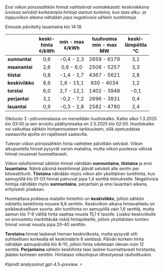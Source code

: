 *Ensi viikon pörssisähkön hinnat vaihtelevat voimakkaasti: keskiviikkona luvassa selvästi korkeampia hintoja aamun tunteina, kun taas alku- ja loppuviikon aikana nähdään jopa negatiivisia sähkön tuntihintoja.*

Ennuste päivitetty lauantaina klo 14:18.

|              | keski-<br>hinta<br>¢/kWh | min - max<br>¢/kWh | tuulivoima<br>min - max<br>MW | keski-<br>lämpötila<br>°C |
|:-------------|:----------------:|:----------------:|:-------------:|:-------------:|
| **sunnuntai**   |        0,6       |    -0,4 - 2,3    |       2659 - 6178       |        3,1        |
| **maanantai**   |        2,6       |     0,6 - 6,0    |       2508 - 5257       |        3,3        |
| **tiistai**     |        0,8       |    -1,4 - 2,7    |       4367 - 5621       |        2,8        |
| **keskiviikko** |        8,6       |    1,6 - 15,1    |        930 - 4034       |        1,2        |
| **torstai**     |        6,0       |     2,7 - 12,1   |       1402 - 3948       |       -0,1        |
| **perjantai**   |        3,1       |    -0,2 - 7,2    |       2696 - 3831       |        0,4        |
| **lauantai**    |        0,9       |    -0,3 - 2,8    |       2582 - 4780       |        2,4        |

Olkiluoto 3 -ydinvoimalassa on meneillään huoltokatko. Katko alkoi 1.3.2025 klo 03:00 ja sen arvioitu päättymisaika on 2.5.2025 klo 02:00. Huoltokatko voi vaikuttaa sähkön hintaennusteen tarkkuuteen, sillä opetusdataa vastaavilta ajoilta on rajallisesti saatavilla.

Tulevan viikon pörssisähkön hinta vaihtelee päivittäin selvästi. Viikon alkupuolella hinnat pysyvät varsin matalina, mutta viikon puolessa välissä hinnat nousevat huomattavasti.

Viikon edullisimmat sähkön hinnat nähdään **sunnuntaina**, **tiistaina** ja ensi **lauantaina**. Näinä päivinä keskihinnat jäävät selvästi alle sentin per kilowattitunti. **Tiistaina** nähdään myös viikon alin yksittäinen tuntihinta, kun aamuyöllä klo 01-03 hinnat painuvat jopa 1,4 senttiä miinukselle. Negatiivisia hintoja nähdään myös **sunnuntaina**, perjantain ja ensi lauantain aikana, erityisesti yöaikaan.

Huomattava poikkeus mataliin hintoihin on **keskiviikko**, jolloin sähkön odotettu keskihinta nousee 8,6 senttiin. Keskiviikon aikana hintavaihtelu on poikkeuksellisen suurta: alin tuntihinta on aamuyöllä vain 1,6 senttiä, mutta aamun klo 7–9 välillä hinta saattaa nousta 15,1 ¢ tasolle. Lisäksi keskiviikolle on ennustettu merkittävää riskiä hintapiikeille, jolloin yksittäisten tuntien hinnat voivat nousta jopa 20–40 senttiin.

**Torstaina** hinnat laskevat hieman keskiviikosta, mutta pysyvät silti suhteellisen korkealla eli keskimäärin 6 sentissä. Päivän korkein hinta nähdään aamupäivällä klo 8–10, jolloin hinta odotetaan olevan noin 12 senttiä. **Perjantaina** sähkön keskihinta taas laskee huomattavasti torstaista, jääden kolmeen senttiin. Hintataso viikonlopun lähestyessä rauhoittuukin.

*Kipinät analysoinut gpt-4.5-preview.* ⚡
